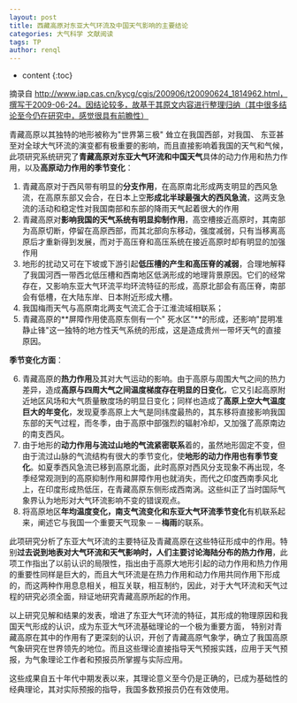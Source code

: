 ```yaml
---
layout: post
title: 西藏高原对东亚大气环流及中国天气影响的主要结论
categories: 大气科学 文献阅读
tags: TP
author: renql
---
```


* content
{:toc}

摘录自 http://www.iap.cas.cn/kycg/cgjs/200906/t20090624_1814962.html，撰写于2009-06-24。因结论较多，故基于其原文内容进行整理归纳（其中很多结论至今仍在研究中，感觉很具有前瞻性）



青藏高原以其独特的地形被称为"世界第三极" 耸立在我国西部，对我国、 东亚甚至对全球大气环流的演变都有极重要的影响，而且直接影响着我国的天气和气候，此项研究系统研究了**青藏高原对东亚大气环流和中国天气**具体的动力作用和热力作用，以及**高原动力作用的季节变化**：  

1. 青藏高原对于西风带有明显的**分支作用**，在高原南北形成两支明显的西风急流，在高原东部又会合，在日本上空**形成北半球最强大的西风急流**，这两支急流的活动和稳定性对我国南部和东部的降雨天气起着很大的作用  
2. 青藏高原对**影响我国的天气系统有明显抑制作用**，高空槽接近高原时，其南部为高原切断，停留在高原西部，而其北部向东移动，强度减弱，只有当移离高原后才重新得到发展，而对于高压脊和高压系统在接近高原时却有明显的加强作用  
3. 地形的扰动又可在下坡或下游引起**低压槽的产生和高压脊的减弱**，合理地解释了我国河西一带西北低压槽和西南地区低涡形成的地理背景原因。它们的经常存在，又影响东亚大气环流平均环流特征的形成，高原北部会有高压脊，南部会有低槽，在大陆东岸、日本附近形成大槽。  
4. 我国梅雨天气与高原南北两支气流汇合于江淮流域相联系；  
5. 青藏高原的**屏障作用使高原东侧有一个" 死水区"**的形成，还影响"昆明准静止锋"这一独特的地方性天气系统的形成，这是造成贵州一带坏天气的直接原因。  

**季节变化方面**：

6. 青藏高原的**热力作用**及其对大气运动的影响。由于高原与周围大气之间的热力差异，造成**高原与四周大气之间温度梯度存在明显的日变化**，它又引起高原附近地区风场和大气质量散度场的明显日变化；同样也造成了**高原上空大气温度巨大的年变化**，发现夏季高原上大气是同纬度最热的，其东移将直接影响我国东部的天气过程，而冬季，由于高原中部强烈的辐射冷却，又加强了高原南边的南支西风。  
7. 由于地形的**动力作用与流过山地的气流紧密联系**着的，虽然地形固定不变，但由于流过山脉的气流结构有很大的季节变化，使**地形的动力作用也有季节变化**。如夏季西风急流已移到高原北面，此时高原对西风分支现象不再出现，冬季经常观测到的高原抑制作用和屏障作用也就消失，而代之印度西南季风北上，在印度形成热低压，在青藏高原东侧形成西南涡。这些纠正了当时国际气象界认为地形对大气环流影响不变的错误观点。
8. 将高原地区**年均温度变化，南支气流变化和东亚大气环流季节变化**有机联系起来，阐述它与我国一个重要天气现象－－**梅雨**的联系。


此项研究分析了东亚大气环流的主要特征及青藏高原在这些特征形成中的作用。特别**过去说到地表对大气环流和天气影响时，人们主要讨论海陆分布的热力作用**，此项工作指出了以前认识的局限性，指出由于高原大地形引起的动力作用和热力作用的重要性同样是巨大的，而且大气环流是在热力作用和动力作用共同作用下形成的，而这两种作用息息相关，相互关联，相互制约，因此，对于大气环流和天气过程的研究必须全面，辩证地研究青藏高原所起的作用。

以上研究见解和结果的发表，增进了东亚大气环流的特征，其形成的物理原因和我国天气形成的认识，成为东亚大气环流基础理论的一个极为重要方面， 特别对青藏高原在其中的作用有了更深刻的认识，开创了青藏高原气象学，确立了我国高原气象研究在世界领先的地位。而且这些理论直接指导天气预报实践，应用于天气预报，为气象理论工作者和预报员所掌握与实际应用。

这些成果自五十年代中期发表以来，其理论意义至今仍是正确的，已成为基础性的经典理论，其对实际预报的指导，我国多数预报员仍在有效使用。
